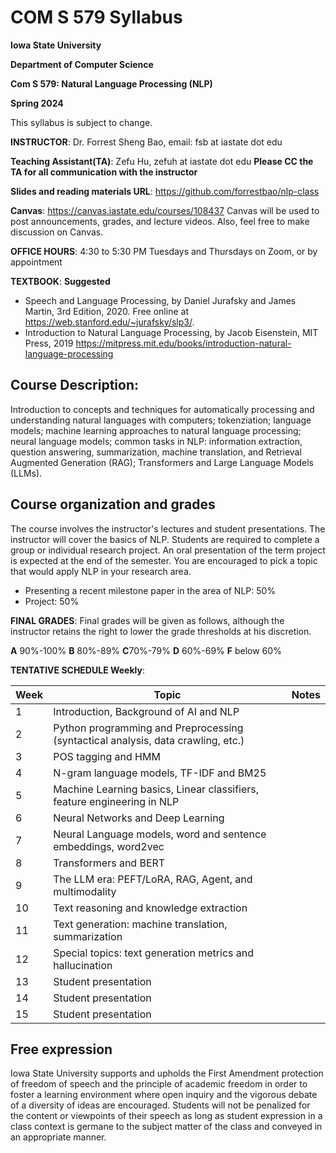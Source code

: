 # COM S 579 Syllabus

**Iowa State University**

**Department of Computer Science**

**Com S 579: Natural Language Processing (NLP)**

**Spring 2024**

This syllabus is subject to change.

**INSTRUCTOR**: Dr. Forrest Sheng Bao, email: fsb at iastate dot edu 

**Teaching Assistant(TA)**: Zefu Hu, zefuh at iastate dot edu  **Please CC the TA for all communication with the instructor**

**Slides and reading materials URL**: https://github.com/forrestbao/nlp-class

**Canvas**: https://canvas.iastate.edu/courses/108437
Canvas will be used to post announcements, grades, and lecture videos. Also, feel free to make discussion on Canvas. 

**OFFICE HOURS**: 4:30 to 5:30 PM Tuesdays and Thursdays on Zoom, or by appointment 

**TEXTBOOK**: **Suggested**

- Speech and Language Processing, by Daniel Jurafsky and James Martin, 3rd Edition, 2020. Free online at https://web.stanford.edu/~jurafsky/slp3/. 
- Introduction to Natural Language Processing, by Jacob Eisenstein, MIT Press, 2019 https://mitpress.mit.edu/books/introduction-natural-language-processing

## Course Description:

Introduction to concepts and techniques for automatically processing and understanding natural languages with computers; tokenziation; language models; machine learning approaches to natural language processing; neural language models; common tasks in NLP: information extraction, question answering, summarization, machine translation, and Retrieval Augmented Generation (RAG); Transformers and Large Language Models (LLMs). 

## Course organization and grades

The course involves the instructor's lectures and student presentations. The instructor will cover the basics of NLP. Students are required to complete a group or individual research project. An oral presentation of the term project is expected at the end of the semester. You are encouraged to pick a topic that would apply NLP in your research area.

- Presenting a recent milestone paper in the area of NLP: 50%
- Project: 50%

**FINAL GRADES**: Final grades will be given as follows, although the instructor retains the right to lower the grade thresholds at his discretion.

**A** 90%-100%  **B** 80%-89%  **C**70%-79%  **D** 60%-69%  **F** below 60%

**TENTATIVE SCHEDULE Weekly**: 

| Week | Topic                                                                            | Notes |
|-------|----------------------------------------------------------------------------------|-------|
| 1     | Introduction, Background of AI and NLP                                           |       |
| 2     | Python programming and Preprocessing (syntactical analysis, data crawling, etc.) |       |
| 3     | POS tagging and HMM                                                              |       |
| 4     | N-gram language models, TF-IDF and BM25                                          |       |
| 5     | Machine Learning basics, Linear classifiers, feature engineering in NLP          |       |
| 6     | Neural Networks and Deep Learning                                                |       |
| 7     | Neural Language models, word and sentence embeddings, word2vec                   |       |
| 8     | Transformers and BERT                                                            |       |
| 9     | The LLM era: PEFT/LoRA, RAG, Agent, and multimodality                            |       |
| 10    | Text reasoning and knowledge extraction                                          |       |
| 11    | Text generation: machine translation, summarization                              |       |
| 12    | Special topics: text generation metrics and hallucination                        |       |
| 13    | Student presentation                                           |       |
| 14    | Student presentation                                           |       |
| 15    | Student presentation                                           |       |

## Free expression

Iowa State University supports and upholds the First Amendment protection of freedom of speech and
the principle of academic freedom in order to foster a learning environment where open inquiry and
the vigorous debate of a diversity of ideas are encouraged. Students will not be penalized for the
content or viewpoints of their speech as long as student expression in a class context is germane to
the subject matter of the class and conveyed in an appropriate manner.